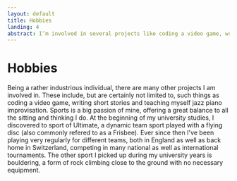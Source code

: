 ```yaml
---
layout: default
title: Hobbies
landing: 4
abstract: I’m involved in several projects like coding a video game, writing short stories, and learning jazz piano. Sports balance my other activities – I play Ultimate Frisbee competitively and also occasionally go bouldering.
---
```


# Hobbies

Being a rather industrious individual, there are many other projects I am involved in. These include, but are certainly not limited to, such things as coding a video game, writing short stories and teaching myself jazz piano improvisation. Sports is a big passion of mine, offering a great balance to all the sitting and thinking I do. At the beginning of my university studies, I discovered to sport of Ultimate, a dynamic team sport played with a flying disc (also commonly refered to as a Frisbee). Ever since then I've been playing very regularly for different teams, both in England as well as back home in Switzerland, competing in many national as well as international tournaments. The other sport I picked up during my university years is bouldering, a form of rock climbing close to the ground with no necessary equipment.